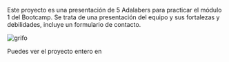 Este proyecto es una presentación de 5 Adalabers para practicar el módulo 1 del Bootcamp. Se trata de una presentación del equipo y sus fortalezas y debilidades, incluye un formulario de contacto.

![grifo](https://user-images.githubusercontent.com/98713741/158234886-6b73fb89-66fa-47a2-9d87-c24db078c8d0.jpg)

Puedes ver el proyecto entero en 
